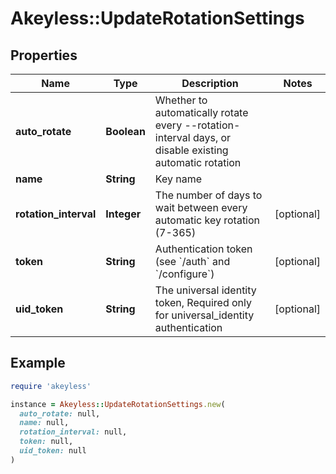 # Akeyless::UpdateRotationSettings

## Properties

| Name | Type | Description | Notes |
| ---- | ---- | ----------- | ----- |
| **auto_rotate** | **Boolean** | Whether to automatically rotate every --rotation-interval days, or disable existing automatic rotation |  |
| **name** | **String** | Key name |  |
| **rotation_interval** | **Integer** | The number of days to wait between every automatic key rotation (7-365) | [optional] |
| **token** | **String** | Authentication token (see &#x60;/auth&#x60; and &#x60;/configure&#x60;) | [optional] |
| **uid_token** | **String** | The universal identity token, Required only for universal_identity authentication | [optional] |

## Example

```ruby
require 'akeyless'

instance = Akeyless::UpdateRotationSettings.new(
  auto_rotate: null,
  name: null,
  rotation_interval: null,
  token: null,
  uid_token: null
)
```

